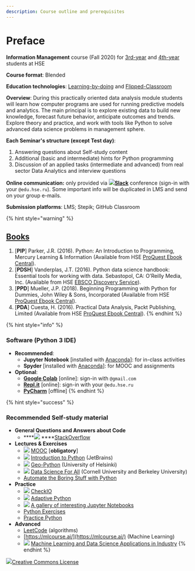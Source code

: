 ```yaml
---
description: Course outline and prerequisites
---
```


# Preface

**Information Management** course \(Fall 2020\) for [3rd-year](https://www.hse.ru/edu/courses/376727217) and [4th-year](https://www.hse.ru/edu/courses/376727214) students at HSE

**Course format**: Blended

**Education technologies**: [Learning-by-doing](https://psycnet.apa.org/fulltext/2014-55719-001.html) and [Flipped-Classroom](https://en.wikipedia.org/wiki/Flipped_classroom)

**Overview**: During this practically oriented data analysis module students will learn how computer programs are used for running predictive models and analytics. The main principal is to explore existing data to build new knowledge, forecast future behavior, anticipate outcomes and trends. Explore theory and practice, and work with tools like Python to solve advanced data science problems in management sphere.

**Each Seminar's structure \(except Test day\)**:

1. Answering questions about Self-study content
2. Additional \(basic and intermediate\) hints for Python programming
3. Discussion of an applied tasks \(intermediate and advanced\) from real sector Data Analytics and interview questions

**Online communication:** only provided via ![](.gitbook/assets/slack-icon.png)[**Slack**](https://im2020workspace.slack.com/) conference \(sign-in with your `@edu.hse.ru`\). Some important info will be duplicated in LMS and send on your group e-mails.

**Submission platforms**: LMS; Stepik; GitHub Classroom

{% hint style="warning" %}
## [Books](https://disk.hse.ru/index.php/s/ermES6X37F5E2pc)

1. \[**PIP**\] Parker, J.R. \(2016\). Python: An Introduction to Programming, Mercury Learning & Information \(Available from HSE [ProQuest Ebook Central](http://proxylibrary.hse.ru:2048/login?url=https://ebookcentral.proquest.com/lib/hselibrary-ebooks/home.action)\).
2. \[**PDSH**\] Vanderplas, J.T. \(2016\). Python data science handbook: Essential tools for working with data. Sebastopol, CA: O’Reilly Media, Inc. \(Available from HSE [EBSCO Discovery Service](http://search.ebscohost.com/login.aspx?authtype=guest&custid=s4954272&groupid=main&profile=eds)\).
3. \[**PPD**\] Mueller, J.P. \(2018\). Beginning Programming with Python for Dummies, John Wiley & Sons, Incorporated \(Available from HSE [ProQuest Ebook Central](http://proxylibrary.hse.ru:2048/login?url=https://ebookcentral.proquest.com/lib/hselibrary-ebooks/home.action)\).
4. \[**PDA**\] Cuesta, H. \(2016\). Practical Data Analysis, Packt Publishing, Limited \(Available from HSE [ProQuest Ebook Central](http://proxylibrary.hse.ru:2048/login?url=https://ebookcentral.proquest.com/lib/hselibrary-ebooks/home.action)\).
{% endhint %}

{% hint style="info" %}
### Software \(Python 3 IDE\)

* **Recommended**:
  * **Jupyter Notebook** \[installed with [Anaconda](https://www.anaconda.com/products/individual)\]: for in-class activities
  * **Spyder** \[installed with [Anaconda](https://www.anaconda.com/products/individual)\]: for MOOC and assignments
* **Optional**:
  * [**Google Colab**](https://colab.research.google.com/) \[online\]: sign-in with `@gmail.com`
  * [**Repl.it**](https://repl.it/) \[online\]: sign-in with your `@edu.hse.ru`
  * [**PyCharm**](https://www.jetbrains.com/pycharm/) \[offline\]
{% endhint %}

{% hint style="success" %}
### Recommended Self-study material

* **General Questions and Answers about Code**
  * \*\*\*\*![](.gitbook/assets/stack.png) ****[StackOverflow](https://stackoverflow.com/)
* **Lectures & Exercises**
  * ![](.gitbook/assets/images.png) [MOOC](course-overview/grading/mooc.md) \[**obligatory**\]
  * ![](.gitbook/assets/stepik_logotype.png) [Introduction to Python](https://stepik.org/course/238/) \(JetBrains\)
  * ![](.gitbook/assets/25231.png) [Geo-Python](https://geo-python.github.io/site/2019/index.html) \(University of Helsinki\)
  * ![](.gitbook/assets/25231.png) [Data Science For All](http://www.cs.cornell.edu/courses/cs1380/2018sp/textbook/) \(Cornell University and Berkeley University\)
  * [Automate the Boring Stuff with Python](https://automatetheboringstuff.com/)
* **Practice**
  * ![](.gitbook/assets/l_54f85450af93f.jpg) [CheckIO](https://py.checkio.org/)
  * ![](.gitbook/assets/stepik_logotype.png) [Adaptive Python](https://stepik.org/course/568/)
  * ![](.gitbook/assets/25231.png) [A gallery of interesting Jupyter Notebooks](https://github.com/jupyter/jupyter/wiki/A-gallery-of-interesting-Jupyter-Notebooks)
  * [Python Exercises](https://www.w3resource.com/python-exercises/)
  * [Practice Python](https://www.practicepython.org/)
* **Advanced**
  * [LeetCode](https://leetcode.com/) \(algorithms\)
  * [https://mlcourse.ai/](https://mlcourse.ai/) \(Machine Learning\)
  * ![](.gitbook/assets/25231.png) [Machine Learning and Data Science Applications in Industry](https://github.com/firmai/industry-machine-learning)
{% endhint %}

![](.gitbook/assets/88x31.png)[Creative Commons License](http://creativecommons.org/licenses/by-sa/4.0/)

